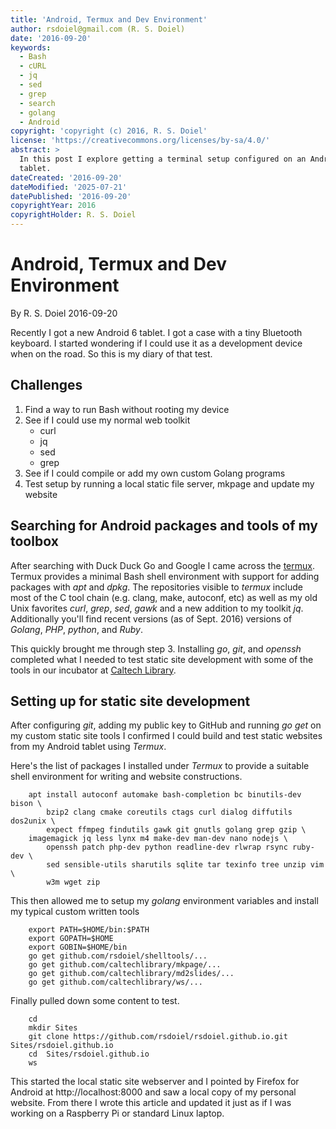 ```yaml
---
title: 'Android, Termux and Dev Environment'
author: rsdoiel@gmail.com (R. S. Doiel)
date: '2016-09-20'
keywords:
  - Bash
  - cURL
  - jq
  - sed
  - grep
  - search
  - golang
  - Android
copyright: 'copyright (c) 2016, R. S. Doiel'
license: 'https://creativecommons.org/licenses/by-sa/4.0/'
abstract: >
  In this post I explore getting a terminal setup configured on an Android
  tablet.
dateCreated: '2016-09-20'
dateModified: '2025-07-21'
datePublished: '2016-09-20'
copyrightYear: 2016
copyrightHolder: R. S. Doiel
---
```


# Android, Termux and Dev Environment

By R. S. Doiel 2016-09-20

Recently I got a new Android 6 tablet. I got a case with a tiny Bluetooth keyboard. I started wondering if I could use it as a development device when on the road. So this is my diary of that test.

## Challenges

1. Find a way to run Bash without rooting my device
2. See if I could use my normal web toolkit
	+ curl
	+ jq
	+ sed
	+ grep
3. See if I could compile or add my own custom Golang programs
4. Test setup by running a local static file server, mkpage and update my website

## Searching for Android packages and tools of my toolbox

After searching with Duck Duck Go and Google I came across the [termux](https://termux.com). Termux provides a minimal Bash shell environment with support for adding
packages with _apt_ and _dpkg_.  The repositories visible to *termux* include
most of the C tool chain (e.g. clang, make, autoconf, etc) as well as my old Unix favorites _curl_, _grep_, _sed_, _gawk_ and a new addition to my toolkit _jq_.  Additionally you'll find recent versions (as of Sept. 2016) versions of _Golang_, _PHP_, _python_, and _Ruby_.

This quickly brought me through step 3.  Installing _go_, _git_, and _openssh_ completed what I needed to test static site development with some of the tools in our incubator at [Caltech Library](https://caltechlibrary.github.io).

## Setting up for static site development

After configuring _git_, adding my public key to GitHub and running _go get_ on my
custom static site tools I confirmed I could build and test static websites from my Android tablet using *Termux*.

Here's the list of packages I installed under *Termux* to provide a suitable shell environment for writing and website constructions.

```shell
    apt install autoconf automake bash-completion bc binutils-dev bison \
        bzip2 clang cmake coreutils ctags curl dialog diffutils dos2unix \
        expect ffmpeg findutils gawk git gnutls golang grep gzip \
	imagemagick jq less lynx m4 make-dev man-dev nano nodejs \
        openssh patch php-dev python readline-dev rlwrap rsync ruby-dev \
        sed sensible-utils sharutils sqlite tar texinfo tree unzip vim \
        w3m wget zip
```

This then allowed me to setup my *golang* environment variables and install
my typical custom written tools

```shell
    export PATH=$HOME/bin:$PATH
    export GOPATH=$HOME
    export GOBIN=$HOME/bin
    go get github.com/rsdoiel/shelltools/...
    go get github.com/caltechlibrary/mkpage/...
    go get github.com/caltechlibrary/md2slides/...
    go get github.com/caltechlibrary/ws/...
```

Finally pulled down some content to test.

```shell
    cd
    mkdir Sites
    git clone https://github.com/rsdoiel/rsdoiel.github.io.git Sites/rsdoiel.github.io
    cd  Sites/rsdoiel.github.io
    ws
```

This started the local static site webserver and I pointed by Firefox for Android at http://localhost:8000 and saw a local copy of my personal website. From there I wrote this article and updated it just as if I was working on a Raspberry Pi or standard Linux laptop.